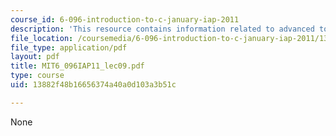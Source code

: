 ```yaml
---
course_id: 6-096-introduction-to-c-january-iap-2011
description: 'This resource contains information related to advanced topics I. '
file_location: /coursemedia/6-096-introduction-to-c-january-iap-2011/13882f48b16656374a40a0d103a3b51c_MIT6_096IAP11_lec09.pdf
file_type: application/pdf
layout: pdf
title: MIT6_096IAP11_lec09.pdf
type: course
uid: 13882f48b16656374a40a0d103a3b51c

---
```

None